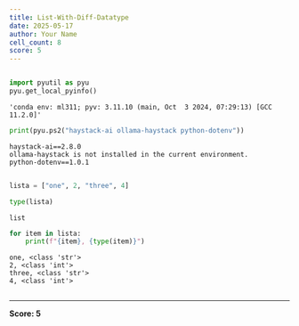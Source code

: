 ```yaml
---
title: List-With-Diff-Datatype
date: 2025-05-17
author: Your Name
cell_count: 8
score: 5
---
```


```python

```


```python
import pyutil as pyu
pyu.get_local_pyinfo()
```




    'conda env: ml311; pyv: 3.11.10 (main, Oct  3 2024, 07:29:13) [GCC 11.2.0]'




```python
print(pyu.ps2("haystack-ai ollama-haystack python-dotenv"))
```

    haystack-ai==2.8.0
    ollama-haystack is not installed in the current environment.
    python-dotenv==1.0.1
    



```python

```


```python
lista = ["one", 2, "three", 4]
```


```python
type(lista)
```




    list




```python
for item in lista:
    print(f"{item}, {type(item)}")
```

    one, <class 'str'>
    2, <class 'int'>
    three, <class 'str'>
    4, <class 'int'>



```python

```


---
**Score: 5**